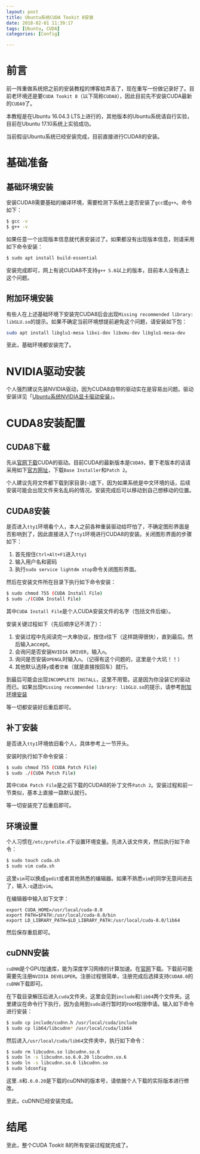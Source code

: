```yaml
---
layout: post
title: Ubuntu系统CUDA Tookit 8安装
date: 2018-02-01 11:39:17
tags: [Ubuntu, CUDA]
categories: [Config]

---
```


# 前言

前一阵重做系统把之前的安装教程的博客给弄丢了，现在重写一份做记录好了。目前老环境还是要`CUDA Tookit 8`（以下简称`CUDA8`），因此目前先不安装CUDA最新的`CUDA9`了。

本教程是在Ubuntu 16.04.3 LTS上进行的，其他版本的Ubuntu系统请自行实验，目前在Ubuntu 17.10系统上实验成功。

当前假设Ubuntu系统已经安装完成，目前直接进行CUDA8的安装。

# 基础准备

## 基础环境安装

安装CUDA8需要基础的编译环境，需要检测下系统上是否安装了`gcc`或`g++`。命令如下：
``` bash
$ gcc -v
$ g++ -v
```
如果任意一个出现版本信息就代表安装过了。如果都没有出现版本信息，则请采用如下命令安装：
``` bash
$ sudo apt install build-essential
```
安装完成即可，网上有说CUDA8不支持`g++ 5.0`以上的版本，目前本人没有遇上这个问题。

## 附加环境安装

有些人在上述基础环境下安装完CUDA8后会出现`Missing recommended library: libGLU.so`的提示。如果不确定当前环境想提前避免这个问题，请安装如下包：
``` bash
sudo apt install libglu1-mesa libxi-dev libxmu-dev libglu1-mesa-dev
```
至此，基础环境都安装完了。

# NVIDIA驱动安装

个人强烈建议先装NVIDIA驱动，因为CUDA8自带的驱动实在是容易出问题。驱动安装详见「[Ubuntu系统NVIDIA显卡驱动安装](/2017/10/10/Ubuntu-NVIDIA-Driver-Install)」。

# CUDA8安装配置

## CUDA8下载

先从[官网下载](https://developer.nvidia.com/cuda-downloads)CUDA的驱动。目前CUDA的最新版本是`CUDA9`，要下老版本的话请采用如下[官方网址](https://developer.nvidia.com/cuda-80-ga2-download-archive)，下载`Base Installer`和`Patch 2`。

个人建议先将文件都下载到家目录(`~`)底下，因为如果系统是中文环境的话，后续安装可能会出现文件夹名乱码的情况。安装完成后可以移动到自己想移动的位置。

## CUDA8安装

是否进入`tty1`环境看个人，本人之前各种重装驱动给吓怕了，不确定图形界面是否影响到了，因此直接进入了`tty1`环境进行CUDA8的安装。关闭图形界面的步骤如下：

1. 首先按住`Ctrl+Alt+F1`进入`tty1`
2. 输入用户名和密码
3. 执行`sudo service lightdm stop`命令关闭图形界面。

然后在安装文件所在目录下执行如下命令安装：
``` bash
$ sudo chmod 755 (CUDA Install File)
$ sudo ./(CUDA Install File)
```
其中`CUDA Install File`是个人CUDA安装文件的名字（包括文件后缀）。

安装关键过程如下（先后顺序记不清了）：

1. 安装过程中先阅读完一大串协议，按住`d`往下（这样跳得很快），直到最后。然后输入accept。
2. 会询问是否安装`NVIDIA DRIVER`，输入`n`。
3. 询问是否安装`OPENGL`时输入`n`。（记得有这个问题的，这里是个大坑！！）
4. 其他默认选择`y`或者`空着`（就是直接按回车）就行。

到最后可能会出现`INCOMPLETE INSTALL`，这里不用管。这是因为你没装它的驱动而已。如果出现`Missing recommended library: libGLU.so`的提示，请参考[附加环境安装](#附加环境安装)

等一切都安装好后重启即可。

## 补丁安装

是否进入`tty1`环境依旧看个人，具体参考上一节开头。

安装时执行如下命令安装：
``` bash
$ sudo chmod 755 (CUDA Patch File)
$ sudo ./(CUDA Patch File)
```
其中`CUDA Patch File`是之前下载的CUDA8的补丁文件`Patch 2`。安装过程和前一节类似，基本上直接一路默认就行。

等一切安装完了后重启即可。

## 环境设置

个人习惯在`/etc/profile.d`下设置环境变量。先进入该文件夹，然后执行如下命令：
``` bash
$ sudo touch cuda.sh
$ sudo vim cuda.sh
```
这里`vim`可以换成`gedit`或者其他熟悉的编辑器。如果不熟悉`vim`的同学无意间进去了，输入`:q`退出`vim`。

在编辑器中输入如下文字：
```
export CUDA_HOME=/usr/local/cuda-8.0
export PATH=$PATH:/usr/local/cuda-8.0/bin
export LD_LIBRARY_PATH=$LD_LIBRARY_PATH:/usr/local/cuda-8.0/lib64
```
然后保存重启即可。

## cuDNN安装

`cuDNN`是个GPU加速库，能为深度学习网络的计算加速。在[官网](https://developer.nvidia.com/rdp/cudnn-download)下载。下载前可能需要先注册`NVIDIA DEVELOPER`。注册过程很简单，注册完成后选择支持`CUDA8.0`的`cuDNN`下载即可。

在下载目录解压后进入`cuda`文件夹，这里会见到`include`和`lib64`两个文件夹。这里建议在命令行下执行，因为会用到`sudo`进行暂时的root权限申请。输入如下命令进行安装：
``` bash
$ sudo cp include/cudnn.h /usr/local/cuda/include
$ sudo cp lib64/libcudnn* /usr/local/cuda/lib64
```
然后进入`/usr/local/cuda/lib64`文件夹中，执行如下命令：
``` bash
$ sudo rm libcudnn.so libcudnn.so.6
$ sudo ln -s libcudnn.so.6.0.20 libcudnn.so.6
$ sudo ln -s libcudnn.so.6 libcudnn.so
$ sudo ldconfig
```
这里`.6`和`.6.0.20`是下载的cuDNN的版本号，请依据个人下载的实际版本进行修改。

至此，cuDNN已经安装完成。

# 结尾

至此，整个CUDA Tookit 8的所有安装过程就完成了。
